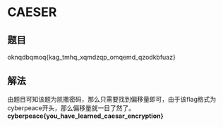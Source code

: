# CAESER

## 题目

oknqdbqmoq{kag_tmhq_xqmdzqp_omqemd_qzodkbfuaz}

## 解法

由题目可知该题为凯撒密码，那么只需要找到偏移量即可，由于该flag格式为cyberpeace开头，那么偏移量就一目了然了。
**cyberpeace{you_have_learned_caesar_encryption}**